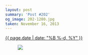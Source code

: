 ```yaml
---
layout: post
summary: 'Post #202'
og_image: 202-1280.jpg
taken: November 16, 2013
---
```


<div class="post">
 <time>
  <a href="/202">
   {{ page.date | date: "%B %-d, %Y" }}
  </a>
 </time>
 <a href="/202">
  <figure data-taken="11/16/2013">
   <img sizes="(min-width: 700px) 50vw, calc(100vw - 2rem)" src="{{ site.assets_url }}/202-640.jpg" srcset="{{ site.assets_url }}/202-1280.jpg 1280w, {{ site.assets_url }}/202-960.jpg 960w, {{ site.assets_url }}/202-640.jpg 640w, {{ site.assets_url }}/202-320.jpg 320w"/>
  </figure>
 </a>
</div>
